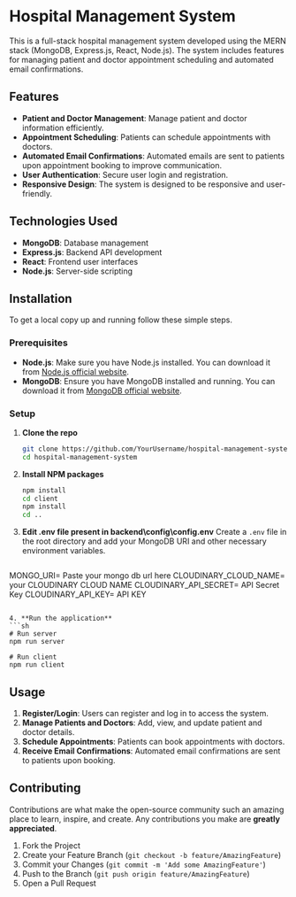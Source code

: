 # Hospital Management System

This is a full-stack hospital management system developed using the MERN stack (MongoDB, Express.js, React, Node.js). The system includes features for managing patient and doctor appointment scheduling and automated email confirmations.

## Features

- **Patient and Doctor Management**: Manage patient and doctor information efficiently.
- **Appointment Scheduling**: Patients can schedule appointments with doctors.
- **Automated Email Confirmations**: Automated emails are sent to patients upon appointment booking to improve communication.
- **User Authentication**: Secure user login and registration.
- **Responsive Design**: The system is designed to be responsive and user-friendly.

## Technologies Used

- **MongoDB**: Database management
- **Express.js**: Backend API development
- **React**: Frontend user interfaces
- **Node.js**: Server-side scripting

## Installation

To get a local copy up and running follow these simple steps.

### Prerequisites

- **Node.js**: Make sure you have Node.js installed. You can download it from [Node.js official website](https://nodejs.org/).
- **MongoDB**: Ensure you have MongoDB installed and running. You can download it from [MongoDB official website](https://www.mongodb.com/).

### Setup

1. **Clone the repo**
   ```sh
   git clone https://github.com/YourUsername/hospital-management-system.git
   cd hospital-management-system
   ```

2. **Install NPM packages**
   ```sh
   npm install
   cd client
   npm install
   cd ..
   ```

3. **Edit .env file present in backend\config\config.env**
   Create a `.env` file in the root directory and add your MongoDB URI and other necessary environment variables.
   ```sh
MONGO_URI= Paste your mongo db url here
CLOUDINARY_CLOUD_NAME= your CLOUDINARY CLOUD NAME
CLOUDINARY_API_SECRET= API Secret Key
CLOUDINARY_API_KEY= API KEY
   ```

4. **Run the application**
   ```sh
   # Run server
   npm run server
   
   # Run client
   npm run client
   ```

## Usage

1. **Register/Login**: Users can register and log in to access the system.
2. **Manage Patients and Doctors**: Add, view, and update patient and doctor details.
3. **Schedule Appointments**: Patients can book appointments with doctors.
4. **Receive Email Confirmations**: Automated email confirmations are sent to patients upon booking.

## Contributing

Contributions are what make the open-source community such an amazing place to learn, inspire, and create. Any contributions you make are **greatly appreciated**.

1. Fork the Project
2. Create your Feature Branch (`git checkout -b feature/AmazingFeature`)
3. Commit your Changes (`git commit -m 'Add some AmazingFeature'`)
4. Push to the Branch (`git push origin feature/AmazingFeature`)
5. Open a Pull Request


